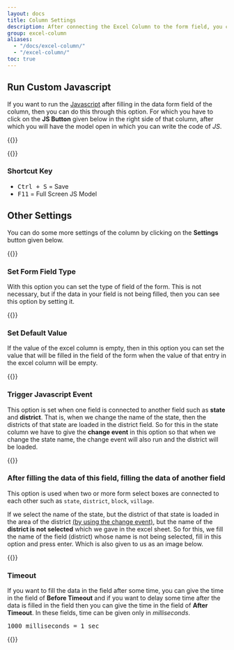 ```yaml
---
layout: docs
title: Column Settings
description: After connecting the Excel Column to the form field, you can do the settings of the column in which Run Javascript, Set Event, Set Timeout, Set Form Field Type etc.
group: excel-column
aliases:
  - "/docs/excel-column/"
  - "/excel-column/"
toc: true
---
```


## Run Custom Javascript

If you want to run the [Javascript](https://en.wikipedia.org/wiki/JavaScript) after filling in the data form field of the column, then you can do this through this option. For which you have to click on the **JS Button** given below in the right side of that column, after which you will have the model open in which you can write the code of *JS*.

{{<img run-custom-javascript.png>}}

{{<img custom-js-model.png>}}

### Shortcut Key

- <kbd>Ctrl + S</kbd> = Save
- <kbd>F11</kbd> = Full Screen JS Model


## Other Settings

You can do some more settings of the column by clicking on the **Settings** button given below.

{{<img column-settings.png>}}

### Set Form Field Type

With this option you can set the type of field of the form. This is not necessary, but if the data in your field is not being filled, then you can see this option by setting it.

{{<img column-settings-field-type.png>}}

### Set Default Value

If the value of the excel column is empty, then in this option you can set the value that will be filled in the field of the form when the value of that entry in the excel column will be empty.

{{<img column-settings-default-value.png>}}

### Trigger Javascript Event

This option is set when one field is connected to another field such as **state** and **district**. That is, when we change the name of the state, then the districts of that state are loaded in the district field. So for this in the state column we have to give the **change event** in this option so that when we change the state name, the change event will also run and the district will be loaded.

{{<img column-settings-js-event.png>}}

### After filling the data of this field, filling the data of another field

This option is used when two or more form select boxes are connected to each other such as `state`, `district`, `block`, `village`.

If we select the name of the state, but the district of that state is loaded in the area of the district [(by using the change event)](#trigger-javascript-event), but the name of the **district is not selected** which we gave in the excel sheet. So for this, we fill the name of the field (district) whose name is not being selected, fill in this option and press enter. Which is also given to us as an image below.

{{<img column-settings-after-fill-field.gif>}}

### Timeout

If you want to fill the data in the field after some time, you can give the time in the field of **Before Timeout** and if you want to delay some time after the data is filled in the field then you can give the time in the field of **After Timeout**. In these fields, time can be given only in *milliseconds*.

<kbd>1000 milliseconds = 1 sec</kbd>

{{<img column-settings-timeout.png>}}


